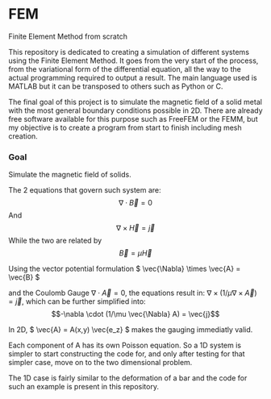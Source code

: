 # FEM
Finite Element Method from scratch

This repository is dedicated to creating a simulation of different systems using the Finite Element Method.
It goes from the very start of the process, from the variational form of the differential equation, all the way to the actual programming required to output a result. The main language used is MATLAB but it can be transposed to others such as Python or C.

The final goal of this project is to simulate the magnetic field of a solid metal with the most general boundary conditions possible in 2D. There are already free software available for this purpose such as FreeFEM or the FEMM, but my objective is to create a program from start to finish including mesh creation.

### Goal
Simulate the magnetic field of solids.

The 2 equations that govern such system are:
$$\nabla \cdot \vec{B} = 0$$
And
$$\nabla \times \vec{H} = \vec{j}$$
While the two are related by
$$ \vec{B} = \mu \vec{H} $$

Using the vector potential formulation $ \vec{\Nabla} \times \vec{A} = \vec{B} $

and the Coulomb Gauge $\nabla \cdot \vec{A} = 0$, the equations result in: $\nabla \times ( 1/\mu \nabla \times \vec{A} ) = \vec{j}$, which can be further simplified into:
$$-\nabla \cdot (1/\mu \vec{\Nabla} A) = \vec{j}$$

In 2D, $ \vec{A} = A(x,y) \vec{e_z} $ makes the gauging immediatly valid.

Each component of A has its own Poisson equation. So a 1D system is simpler to start constructing the code for, and only after testing for that simpler case, move on to the two dimensional problem.

The 1D case is fairly similar to the deformation of a bar and the code for such an example is present in this repository.
